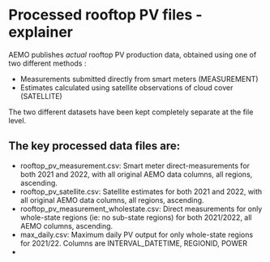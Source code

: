 # Processed rooftop PV files - explainer

AEMO publishes *actual* rooftop PV production data, obtained using one of two different methods :
- Measurements submitted directly from smart meters (MEASUREMENT)
- Estimates calculated using satellite observations of cloud cover (SATELLITE)

The two different datasets have been kept completely separate at the file level.

## The **key processed data files are**:
- rooftop_pv_measurement.csv: Smart meter direct-measurements for both 2021 and 2022, with all original AEMO data columns, all regions, ascending.
- rooftop_pv_satellite.csv: Satellite estimates for both 2021 and 2022, with all original AEMO data columns, all regions, ascending.
- rooftop_pv_measurement_wholestate.csv: Direct measurements for only whole-state regions (ie: no sub-state regions) for both 2021/2022, all AEMO columns, ascending.
- max_daily.csv: Maximum daily PV output for only whole-state regions for 2021/22. Columns are INTERVAL_DATETIME, REGIONID, POWER
- 

